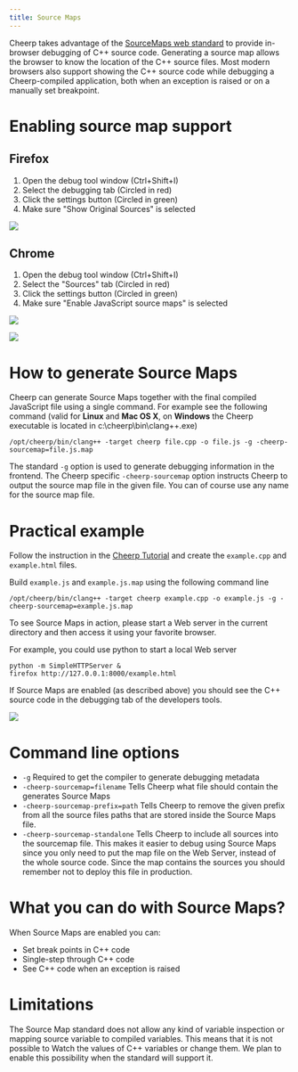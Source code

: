 ```yaml
---
title: Source Maps
---
```


Cheerp takes advantage of the [SourceMaps web standard](http://www.html5rocks.com/en/tutorials/developertools/sourcemaps/) to provide in-browser debugging of C++ source code. Generating a source map allows the browser to know the location of the C++ source files. Most modern browsers also support showing the C++ source code while debugging a Cheerp-compiled application, both when an exception is raised or on a manually set breakpoint.

# Enabling source map support

## Firefox

1. Open the debug tool window (Ctrl+Shift+I)
2. Select the debugging tab (Circled in red)
3. Click the settings button (Circled in green)
4. Make sure "Show Original Sources" is selected

![](/cheerp/assets/debug1.png)

## Chrome

1. Open the debug tool window (Ctrl+Shift+I)
2. Select the "Sources" tab (Circled in red)
3. Click the settings button (Circled in green)
4. Make sure "Enable JavaScript source maps" is selected

![](/cheerp/assets/debug3.png)

![](/cheerp/assets/debug2.png)

# How to generate Source Maps

Cheerp can generate Source Maps together with the final compiled JavaScript file using a single command.
For example see the following command (valid for **Linux** and **Mac OS X**, on **Windows** the Cheerp executable is located in c:\cheerp\bin\clang++.exe)

```
/opt/cheerp/bin/clang++ -target cheerp file.cpp -o file.js -g -cheerp-sourcemap=file.js.map
```

The standard `-g` option is used to generate debugging information in the frontend.
The Cheerp specific `-cheerp-sourcemap` option instructs Cheerp to output the source map file in the given file. You can of course use any name for the source map file.

# Practical example

Follow the instruction in the [Cheerp Tutorial](Cheerp_Tutorial#example1) and create the `example.cpp` and `example.html` files.

Build `example.js` and `example.js.map` using the following command line

```
/opt/cheerp/bin/clang++ -target cheerp example.cpp -o example.js -g -cheerp-sourcemap=example.js.map
```

To see Source Maps in action, please start a Web server in the current directory and then access it using your favorite browser.

For example, you could use python to start a local Web server

```
python -m SimpleHTTPServer &
firefox http://127.0.0.1:8000/example.html
```

If Source Maps are enabled (as described above) you should see the C++ source code in the debugging tab of the developers tools.

![](/cheerp/assets/debug4.png)

# Command line options

- `-g` Required to get the compiler to generate debugging metadata
- `-cheerp-sourcemap=filename` Tells Cheerp what file should contain the generates Source Maps
- `-cheerp-sourcemap-prefix=path` Tells Cheerp to remove the given prefix from all the source files paths that are stored inside the Source Maps file.
- `-cheerp-sourcemap-standalone` Tells Cheerp to include all sources into the sourcemap file. This makes it easier to debug using Source Maps since you only need to put the map file on the Web Server, instead of the whole source code. Since the map contains the sources you should remember not to deploy this file in production.

# What you can do with Source Maps?

When Source Maps are enabled you can:

- Set break points in C++ code
- Single-step through C++ code
- See C++ code when an exception is raised

# Limitations

The Source Map standard does not allow any kind of variable inspection or mapping source variable to compiled variables.
This means that it is not possible to Watch the values of C++ variables or change them. We plan to enable this possibility when the standard will support it.
